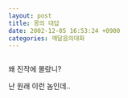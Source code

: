 ```yaml
---
layout: post
title: 몽의 대답
date: 2002-12-05 16:53:24 +0900
categories: 깨달음의대화
---
```

<img src="./assets/attach/images/198/831/1039074804.jpg" border="0" alt="" />  
  
왜 진작에 몰랐니?
  
난 원래 이런 놈인데..

